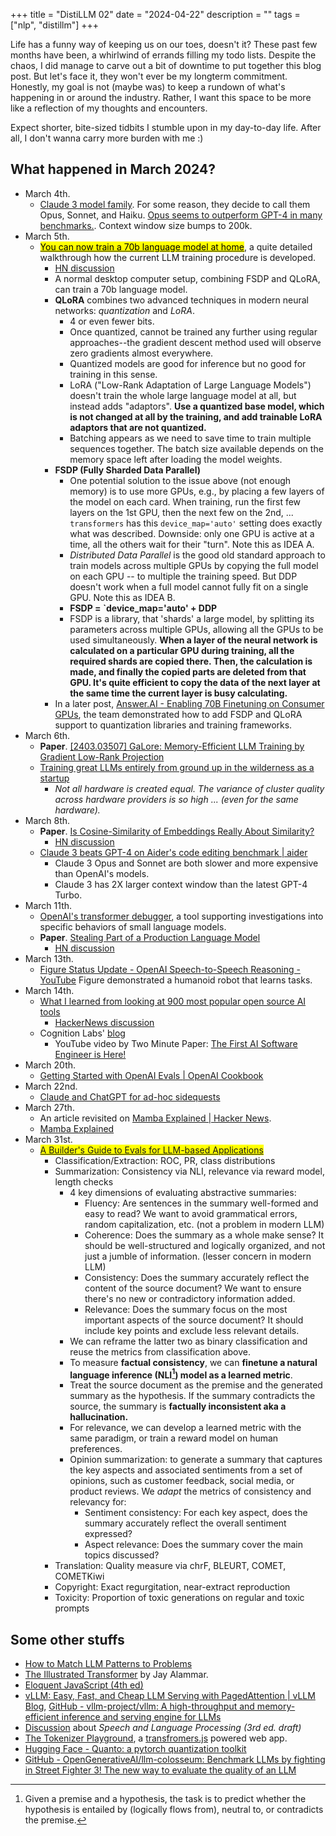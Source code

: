 +++
title = "DistiLLM 02"
date = "2024-04-22"
description = ""
tags = ["nlp", "distillm"]
+++


Life has a funny way of keeping us on our toes, doesn't it? These past few months have been, a whirlwind of errands filling my todo lists. Despite the chaos, I did manage to carve out a bit of downtime to put together this blog post. But let's face it, they won't ever be my longterm commitment. Honestly, my goal is not (maybe was) to keep a rundown of what's happening in or around the industry. Rather, I want this space to be more like a reflection of my thoughts and encounters.

Expect shorter, bite-sized tidbits I stumble upon in my day-to-day life. After all, I don't wanna carry more burden with me :)

## What happened in March 2024?

- March 4th.
  - [Claude 3 model family](https://www.anthropic.com/news/claude-3-family). For some reason, they decide to call them Opus, Sonnet, and Haiku. [Opus seems to outperform GPT-4 in many benchmarks.](https://www.anthropic.com/_next/image?url=https%3A%2F%2Fwww-cdn.anthropic.com%2Fimages%2F4zrzovbb%2Fwebsite%2F9ad98d612086fe52b3042f9183414669b4d2a3da-2200x1954.png&w=3840&q=75). Context window size bumps to 200k.
- March 5th.
  - [<mark>You can now train a 70b language model at home</mark>](https://www.answer.ai/posts/2024-03-06-fsdp-qlora.html), a quite detailed walkthrough how the current LLM training procedure is developed.
    - [HN discussion](https://news.ycombinator.com/item?id=39635483)
    - A normal desktop computer setup, combining FSDP and QLoRA, can train a 70b language model.
    - **QLoRA** combines two advanced techniques in modern neural networks: *quantization* and *LoRA*.
      - 4 or even fewer bits.
      - Once quantized, cannot be trained any further using regular approaches--the gradient descent method used will observe zero gradients almost everywhere.
      - Quantized models are good for inference but no good for training in this sense.
      - LoRA ("Low-Rank Adaptation of Large Language Models") doesn't train the whole large language model at all, but instead adds "adaptors". **Use a quantized base model, which is not changed at all by the training, and add trainable LoRA adaptors that are not quantized.**
      - Batching appears as we need to save time to train multiple sequences together. The batch size available depends on the memory space left after loading the model weights.
    - **FSDP (Fully Sharded Data Parallel)**
      - One potential solution to the issue above (not enough memory) is to use more GPUs, e.g., by placing a few layers of the model on each card. When training, run the first few layers on the 1st GPU, then the next few on the 2nd, ... `transformers` has this `device_map='auto'` setting does exactly what was described. Downside: only one GPU is active at a time, all the others wait for their "turn". Note this as IDEA A.
      - *Distributed Data Parallel* is the good old standard approach to train models across multiple GPUs by copying the full model on each GPU -- to multiple the training speed. But DDP doesn't work when a full model cannot fully fit on a single GPU. Note this as IDEA B.
      - **FSDP = \`device_map='auto' + DDP**
      - FSDP is a library, that 'shards' a large model, by splitting its parameters across multiple GPUs, allowing all the GPUs to be used simultaneously. **When a layer of the neural network is calculated on a particular GPU during training, all the required shards are copied there. Then, the calculation is made, and finally the copied parts are deleted from that GPU. It's quite efficient to copy the data of the next layer at the same time the current layer is busy calculating.**
    - In a later post, [Answer.AI - Enabling 70B Finetuning on Consumer GPUs](https://www.answer.ai/posts/2024-03-14-fsdp-qlora-deep-dive.html), the team demonstrated how to add FSDP and QLoRA support to quantization libraries and training frameworks.
- March 6th.
  - **Paper**. [\[2403.03507\] GaLore: Memory-Efficient LLM Training by Gradient Low-Rank Projection](https://arxiv.org/abs/2403.03507)
  - [Training great LLMs entirely from ground up in the wilderness as a startup](https://www.yitay.net/blog/training-great-llms-entirely-from-ground-zero-in-the-wilderness)
    - *Not all hardware is created equal. The variance of cluster quality across hardware providers is so high ... (even for the same hardware).*
- March 8th.
  - **Paper**. [Is Cosine-Similarity of Embeddings Really About Similarity?](https://arxiv.org/abs/2403.05440)
    - [HN discussion](https://news.ycombinator.com/item?id=39675585)
  - [Claude 3 beats GPT-4 on Aider's code editing benchmark \| aider](https://aider.chat/2024/03/08/claude-3.html)
    - Claude 3 Opus and Sonnet are both slower and more expensive than OpenAI's models.
    - Claude 3 has 2X larger context window than the latest GPT-4 Turbo.
- March 11th.
  - [OpenAI's transformer debugger](https://github.com/openai/transformer-debugger), a tool supporting investigations into specific behaviors of small language models.
  - **Paper**. [Stealing Part of a Production Language Model](https://arxiv.org/abs/2403.06634)
    - [HN discussion](https://news.ycombinator.com/item?id=39675735)
- March 13th.
  - [Figure Status Update - OpenAI Speech-to-Speech Reasoning - YouTube](https://www.youtube.com/watch?v=Sq1QZB5baNw) Figure demonstrated a humanoid robot that learns tasks.
- March 14th.
  - [What I learned from looking at 900 most popular open source AI tools](https://huyenchip.com//2024/03/14/ai-oss.html)
    - [HackerNews discussion](https://news.ycombinator.com/item?id=39709912)
  - Cognition Labs' [blog](https://www.cognition-labs.com/introducing-devin)
    - YouTube video by Two Minute Paper: [The First AI Software Engineer is Here!](https://www.youtube.com/watch?v=SdZiYRfGdKU)
- March 20th.
  - [Getting Started with OpenAI Evals \| OpenAI Cookbook](https://cookbook.openai.com/examples/evaluation/getting_started_with_openai_evals)
- March 22nd.
  - [Claude and ChatGPT for ad-hoc sidequests](https://simonwillison.net/2024/Mar/22/claude-and-chatgpt-case-study/)
- March 27th.
  - An article revisited on [Mamba Explained \| Hacker News](https://news.ycombinator.com/item?id=39876114).
  - [Mamba Explained](https://thegradient.pub/mamba-explained/)
- March 31st.
  - <mark>[A Builder's Guide to Evals for LLM-based Applications](https://eugeneyan.com/writing/evals/)</mark>
    - Classification/Extraction: ROC, PR, class distributions
    - Summarization: Consistency via NLI, relevance via reward model, length checks
      - 4 key dimensions of evaluating abstractive summaries:
        - Fluency: Are sentences in the summary well-formed and easy to read? We want to avoid grammatical errors, random capitalization, etc. (not a problem in modern LLM)
        - Coherence: Does the summary as a whole make sense? It should be well-structured and logically organized, and not just a jumble of information. (lesser concern in modern LLM)
        - Consistency: Does the summary accurately reflect the content of the source document? We want to ensure there's no new or contradictory information added.
        - Relevance: Does the summary focus on the most important aspects of the source document? It should include key points and exclude less relevant details.
      - We can reframe the latter two as binary classification and reuse the metrics from classification above.
      - To measure **factual consistency**, we can **finetune a natural language inference (NLI[^1]) model as a learned metric**.
      - Treat the source document as the premise and the generated summary as the hypothesis. If the summary contradicts the source, the summary is **factually inconsistent aka a hallucination.**
      - For relevance, we can develop a learned metric with the same paradigm, or train a reward model on human preferences.
      - Opinion summarization: to generate a summary that captures the key aspects and associated sentiments from a set of opinions, such as customer feedback, social media, or product reviews. We *adapt* the metrics of consistency and relevancy for:
        - Sentiment consistency: For each key aspect, does the summary accurately reflect the overall sentiment expressed?
        - Aspect relevance: Does the summary cover the main topics discussed?
    - Translation: Quality measure via chrF, BLEURT, COMET, COMETKiwi
    - Copyright: Exact regurgitation, near-extract reproduction
    - Toxicity: Proportion of toxic generations on regular and toxic prompts

## Some other stuffs

- [How to Match LLM Patterns to Problems](https://eugeneyan.com//writing/llm-problems/)
- [The Illustrated Transformer](https://jalammar.github.io/illustrated-transformer/) by Jay Alammar.
- [Eloquent JavaScript (4th ed)](https://eloquentjavascript.net/)
- [vLLM: Easy, Fast, and Cheap LLM Serving with PagedAttention \| vLLM Blog](https://blog.vllm.ai/2023/06/20/vllm.html), [GitHub - vllm-project/vllm: A high-throughput and memory-efficient inference and serving engine for LLMs](https://github.com/vllm-project/vllm#)
- [Discussion](https://news.ycombinator.com/item?id=39664782) about *Speech and Language Processing (3rd ed. draft)*
- [The Tokenizer Playground](https://huggingface.co/spaces/Xenova/the-tokenizer-playground), a [transfromers.js](https://huggingface.co/docs/transformers.js/en/index) powered web app.
- [Hugging Face - Quanto: a pytorch quantization toolkit](https://huggingface.co/blog/quanto-introduction)
- [GitHub - OpenGenerativeAI/llm-colosseum: Benchmark LLMs by fighting in Street Fighter 3! The new way to evaluate the quality of an LLM](https://github.com/OpenGenerativeAI/llm-colosseum)

[^1]: Given a premise and a hypothesis, the task is to predict whether the hypothesis is entailed by (logically flows from), neutral to, or contradicts the premise.
